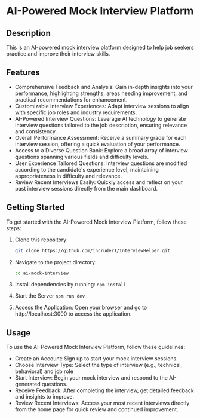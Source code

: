 # AI-Powered Mock Interview Platform

## Description
This is an AI-powered mock interview platform designed to help job seekers practice and improve their interview skills.

## Features
- Comprehensive Feedback and Analysis: Gain in-depth insights into your performance, highlighting strengths, areas needing improvement, and practical recommendations for enhancement.
- Customizable Interview Experiences: Adapt interview sessions to align with specific job roles and industry requirements.
- AI-Powered Interview Questions: Leverage AI technology to generate interview questions tailored to the job description, ensuring relevance and consistency.
- Overall Performance Assessment: Receive a summary grade for each interview session, offering a quick evaluation of your performance.
- Access to a Diverse Question Bank: Explore a broad array of interview questions spanning various fields and difficulty levels.
- User Experience Tailored Questions: Interview questions are modified according to the candidate's experience level, maintaining appropriateness in difficulty and relevance.
- Review Recent Interviews Easily: Quickly access and reflect on your past interview sessions directly from the main dashboard.

## Getting Started
To get started with the AI-Powered Mock Interview Platform, follow these steps:

1. Clone this repository:
   ```bash
   git clone https://github.com/incruder1/InterviewHelper.git

2. Navigate to the project directory:
   ```bash
   cd ai-mock-interview

3. Install dependencies by running: `npm install`

4. Start the Server `npm run dev`

5. Access the Application: Open your browser and go to http://localhost:3000 to access the application.

## Usage
To use the AI-Powered Mock Interview Platform, follow these guidelines:
- Create an Account: Sign up to start your mock interview sessions.
- Choose Interview Type: Select the type of interview (e.g., technical, behavioral) and job role
- Start Interview: Begin your mock interview and respond to the AI-generated questions.
- Receive Feedback: After completing the interview, get detailed feedback and insights to improve.
- Review Recent Interviews: Access your most recent interviews directly from the home page for quick review and continued improvement.
